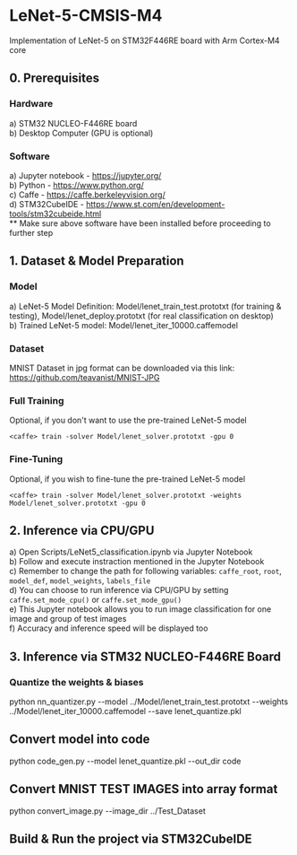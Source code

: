 # LeNet-5-CMSIS-M4
Implementation of LeNet-5 on STM32F446RE board with Arm Cortex-M4 core

## 0. Prerequisites
### Hardware
a) STM32 NUCLEO-F446RE board \
b) Desktop Computer (GPU is optional)

### Software
a) Jupyter notebook - https://jupyter.org/ \
b) Python - https://www.python.org/ \
c) Caffe - https://caffe.berkeleyvision.org/ \
d) STM32CubeIDE - https://www.st.com/en/development-tools/stm32cubeide.html \
** Make sure above software have been installed before proceeding to further step

## 1. Dataset & Model Preparation
### Model
a) LeNet-5 Model Definition: Model/lenet_train_test.prototxt (for training & testing), Model/lenet_deploy.prototxt (for real classification on desktop) \
b) Trained LeNet-5 model: Model/lenet_iter_10000.caffemodel

### Dataset
MNIST Dataset in jpg format can be downloaded via this link: https://github.com/teavanist/MNIST-JPG

### Full Training
Optional, if you don't want to use the pre-trained LeNet-5 model
```
<caffe> train -solver Model/lenet_solver.prototxt -gpu 0 
```

### Fine-Tuning
Optional, if you wish to fine-tune the pre-trained LeNet-5 model
```
<caffe> train -solver Model/lenet_solver.prototxt -weights Model/lenet_solver.prototxt -gpu 0
```
  
## 2. Inference via CPU/GPU
a) Open Scripts/LeNet5_classification.ipynb via Jupyter Notebook \
b) Follow and execute instraction mentioned in the Jupyter Notebook \
c) Remember to change the path for following variables: `caffe_root`, `root`, `model_def`, `model_weights`, `labels_file` \
d) You can choose to run inference via CPU/GPU by setting `caffe.set_mode_cpu()` or `caffe.set_mode_gpu()` \
e) This Jupyter notebook allows you to run image classification for one image and group of test images \
f) Accuracy and inference speed will be displayed too

## 3. Inference via STM32 NUCLEO-F446RE Board
### Quantize the weights & biases
python nn_quantizer.py --model ../Model/lenet_train_test.prototxt --weights ../Model/lenet_iter_10000.caffemodel --save lenet_quantize.pkl

## Convert model into code
python code_gen.py --model lenet_quantize.pkl --out_dir code

## Convert MNIST TEST IMAGES into array format
python convert_image.py --image_dir ../Test_Dataset

## Build & Run the project via STM32CubeIDE
